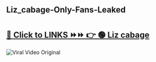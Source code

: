 
 ## Liz_cabage-Only-Fans-Leaked

# <h2><a href="https://clipsfans.com/Liz_cabage&ref=git">🔗 Click to LINKS ⏩⏩ 👉 🟢 Liz cabage </a></h2>

<a href="https://clipsfans.com/Liz_cabage&ref=git" rel="nofollow" data-target="animated-image.originalLink"><img src="https://i.ibb.co.com/xMMVF88/686577567.gif" alt="Viral Video Original" style="max-width: 100%; display: inline-block;" data-target="animated-image.originalImage"></a>
